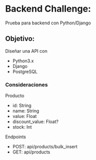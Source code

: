 # Backend Challenge:
Prueba para backend con Python/Django 

## Objetivo:

Diseñar una API con

+ Python3.x
+ Django
+ PostgreSQL


### Consideraciones

Producto
+ id: String
+ name: String
+ value: Float
+ discount_value: Float?
+ stock: Int

Endpoints
+ POST: api/products/bulk_insert
+ GET: api/products
